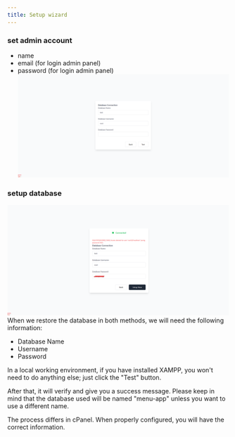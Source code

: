 ```yaml
---
title: Setup wizard
---
```


### set admin account
- name
- email (for login admin panel)
- password (for login admin panel)
![setup](../../../assets/setup-admin-account.png)

### setup database

![setup](../../../assets/setup-start-now.png)
When we restore the database in both methods, we will need the following information:

- Database Name
- Username
- Password

In a local working environment, if you have installed XAMPP, you won't need to do anything else; just click the "Test" button.

After that, it will verify and give you a success message. Please keep in mind that the database used will be named "menu-app" unless you want to use a different name.


The process differs in cPanel. When properly configured, you will have the correct information.


